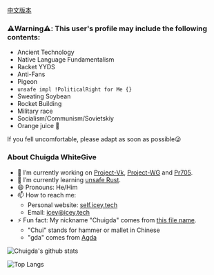 [中文版本](https://github.com/chuigda/chuigda/blob/main/README_cn.md)

### ⚠️Warning⚠️: This user's profile may include the following contents:
 - Ancient Technology
 - Native Language Fundamentalism
 - Racket YYDS
 - Anti-Fans
 - Pigeon
 - `unsafe impl !PoliticalRight for Me {}`
 - Sweating Soybean
 - Rocket Building
 - Military race
 - Socialism/Communism/Sovietskiy
 - Orange juice 🍹

If you fell uncomfortable, please adapt as soon as possible😜

### About Chuigda WhiteGive
- 🔭 I’m currently working on [Project-Vk](https://github.com/chuigda/Project-Vk), [Project-WG](https://github.com/chuigda/Project-WG) and [Pr705](https://github.com/chuigda/Project-705).
- 🌱 I’m currently learning [unsafe Rust](https://doc.rust-lang.org/nomicon).
- 😄 Pronouns: He/Him
- 📫 How to reach me: 
  - Personal website: [self.icey.tech](https://self.icey.tech)
  - Email: [icey@icey.tech](mailto://icey@icey.tech)
- ⚡ Fun fact: My nickname "Chuigda" comes from [this file name](https://github.com/ice1000/learn/blob/master/Agda/Chuigda.agda).
  - "Chui" stands for hammer or mallet in Chinese
  - "gda" comes from [Agda](https://github.com/agda/agda)

![Chuigda's github stats](https://github-readme-stats-one-bice.vercel.app/api?username=chuigda&show_icons=true&include_all_commits=true&role=OWNER,ORGANIZATION_MEMBER)

![Top Langs](https://github-readme-stats-one-bice.vercel.app/api/top-langs/?username=chuigda&langs_count=10&layout=compact&role=OWNER,ORGANIZATION_MEMBER)
